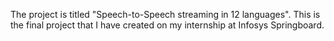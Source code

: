 The project is titled "Speech-to-Speech streaming in 12 languages". This is the final project that I have created on my internship at Infosys Springboard.
